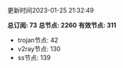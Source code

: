 更新时间2023-01-25 21:32:49

**总订阅: 73**
**总节点: 2260**
**有效节点: 311**
- trojan节点: 42
- v2ray节点: 130
- ss节点: 139
